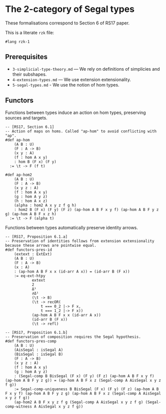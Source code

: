 # The 2-category of Segal types

These formalisations correspond to Section 6 of RS17 paper.

This is a literate `rzk` file:

```rzk
#lang rzk-1
```

## Prerequisites

- `3-simplicial-type-theory.md` — We rely on definitions of simplicies and their subshapes.
- `4-extension-types.md` — We use extension extensionality.
- `5-segal-types.md` - We use the notion of hom types.

## Functors

Functions between types induce an action on hom types, preserving sources and targets.

```rzk
-- [RS17, Section 6.1]
-- Action of maps on homs. Called "ap-hom" to avoid conflicting with "ap".
#def ap-hom
	(A B : U)
	(F : A -> B)
	(x y : A)
	(f : hom A x y)
	: hom B (F x) (F y)
  := \t -> F (f t)

#def ap-hom2
	(A B : U)
	(F : A -> B)
	(x y z : A)
	(f : hom A x y)
	(g : hom A y z)
	(h : hom A x z)
	(alpha : hom2 A x y z f g h)
	: hom2 B (F x) (F y) (F z) (ap-hom A B F x y f) (ap-hom A B F y z g) (ap-hom A B F x z h)
  := \t -> F (alpha t)

```

Functions between types automatically preserve identity arrows.

```rzk
-- [RS17, Proposition 6.1.a]
-- Preservation of identities follows from extension extensionality because these arrows are pointwise equal.
#def functors-pres-id
	(extext : ExtExt)
	(A B : U)
	(F : A -> B)
	(x : A)
	: (ap-hom A B F x x (id-arr A x)) = (id-arr B (F x))
	:= eq-ext-htpy
			extext
			2
			Δ¹
			∂Δ¹
			(\t -> B)
			(\t -> recOR(
				t === 0_2 |-> F x,
				t === 1_2 |-> F x))
			(ap-hom A B F x x (id-arr A x))
			(id-arr B (F x))
			(\t -> refl)

-- [RS17, Proposition 6.1.b]
-- Preservation of composition requires the Segal hypothesis.
#def functors-pres-comp
	(A B : U)
	(AisSegal : isSegal A)
	(BisSegal : isSegal B)
	(F : A -> B)
	(x y z : A)
	(f : hom A x y)
	(g : hom A y z)
	: (Segal-comp B BisSegal (F x) (F y) (F z) (ap-hom A B F x y f) (ap-hom A B F y z g)) = (ap-hom A B F x z (Segal-comp A AisSegal x y z f g))
	:= Segal-comp-uniqueness B BisSegal (F x) (F y) (F z) (ap-hom A B F x y f) (ap-hom A B F y z g) (ap-hom A B F x z (Segal-comp A AisSegal x y z f g))
	(ap-hom2 A B F x y z f g (Segal-comp A AisSegal x y z f g) (Segal-comp-witness A AisSegal x y z f g))
```
